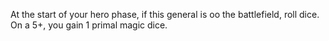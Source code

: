 At the start of your hero phase, if this general is
oo the battlefield, roll dice. On a 5+, you gain 1
primal magic dice.